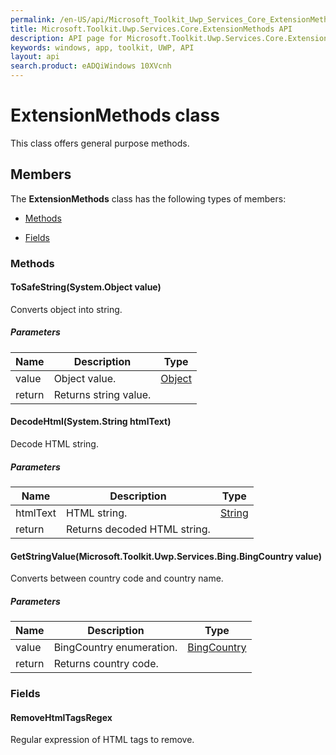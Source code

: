 ```yaml
---
permalink: /en-US/api/Microsoft_Toolkit_Uwp_Services_Core_ExtensionMethods.htm
title: Microsoft.Toolkit.Uwp.Services.Core.ExtensionMethods API 
description: API page for Microsoft.Toolkit.Uwp.Services.Core.ExtensionMethods
keywords: windows, app, toolkit, UWP, API
layout: api
search.product: eADQiWindows 10XVcnh
---
```



# ExtensionMethods class

This class offers general purpose methods.

## Members

The **ExtensionMethods** class has the following types of members:

* [Methods](#Methods)

* [Fields](#Fields)

### Methods

#### ToSafeString(System.Object value)

Converts object into string.

##### Parameters



| Name | Description | Type || --- | --- | --- || value | Object value. | [Object](https://msdn.microsoft.com/library/windows/apps/System.Object) || return |Returns string value. |




#### DecodeHtml(System.String htmlText)

Decode HTML string.

##### Parameters



| Name | Description | Type || --- | --- | --- || htmlText | HTML string. | [String](https://msdn.microsoft.com/library/windows/apps/System.String) || return |Returns decoded HTML string. |




#### GetStringValue(Microsoft.Toolkit.Uwp.Services.Bing.BingCountry value)

Converts between country code and country name.

##### Parameters



| Name | Description | Type || --- | --- | --- || value | BingCountry enumeration. | [BingCountry](Microsoft_Toolkit_Uwp_Services_Bing_BingCountry.htm) || return |Returns country code. |




### Fields

#### RemoveHtmlTagsRegex

Regular expression of HTML tags to remove.





